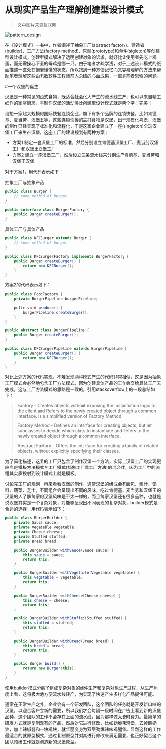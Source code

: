 从现实产品生产理解创建型设计模式
================================

>文中图片来源互联网

![pattern_design](http://d8.yihaodianimg.com/N02/M03/58/D2/CgQCsFL7rPmABmOlAAD75OATI4A48600_600x600.jpg)

在《设计模式》一书中，作者阐述了抽象工厂(abstract factory)、建造者(builder)、工厂方法(factory method)、原型(prototype)和单件(sigleton)等创建型设计模式，创建型模式解决了透明创建对象的诉求，就好比让使用者先吃上鸡蛋，而无需操心下蛋的母鸡是哪一只。由于笔者才疏学浅，对于上述设计模式的纸面描述一直处在懵懵懂懂的状态，所以找到一种方便记忆而又容易理解的方法来帮助笔者理解这些由无数软件工程师前人总结的心血成果，一直是笔者思索的问题。

#一个汉堡的诞生

汉堡是一种常见的西式食物，既适合社会化大产生的流水线生产，也可以来自精工细作的家庭厨房，将制作汉堡的活动类比创建型设计模式就是两个字：完美！

设想一家超大规模的国际快餐连锁企业，旗下有多个品牌的连锁快餐，比如肯德基、麦当劳、汉堡王等，这些连锁快餐的主打食物是汉堡，出于规模化考虑，汉堡的制作已经实现了标准化和流程化，于是这家企业建立了一座(singleton)全球汉堡工厂来生产汉堡。这座工厂的建设规划有两种方案：

- 方案1 制定一套汉堡工厂的标准，然后分别设立肯德基汉堡工厂、麦当劳汉堡工厂和汉堡王汉堡工厂
- 方案2 建立一座汉堡工厂，然后设立三条流水线来分别生产肯德基、麦当劳和汉堡王汉堡

对于方案1，用代码表示如下：

抽象工厂与抽象产品
```java
public class Burger {
	// some method of burger
}

public interface class BurgerFactory {
	public Burger createBurger();
}
```
具体工厂与具体产品
```java
public class KFCBurger extends Burger {
	// some method of burger
}

public class KFCBurgerFactory implements BurgerFactory {
	public Burger createBurger() {
		return new KFCBurger();
	}
}
```

方案2的代码表示如下：
```java
public class FoodFactory {
	private BurgerPipeline burgerPipeline;

	pulic void produce() {
		burgerPipeline.createBurger();
	}
}

public abstract class BurgerPipeline {
	public Burger createBurger();
}

public class KFCBurgerPipeline extends BurgerPipeline {
	public Burger createBurger() {
		return new KFCBurger();
	}
}
```

对比上述方案的代码实现，不难发现两种模式产生的代码非常相似，这是因为抽象工厂模式会必然地包含工厂方法模式，因为创建具体产品的工作会交给具体工厂去完成，这与工厂方法模式的思路是一致的。引用stackoverflow上的一段总结如下：

>Factory - Creates objects without exposing the instantiation logic to the client and Refers to the newly created object through a common interface. Is a simplified version of Factory Method
>
>Factory Method - Defines an interface for creating objects, but let subclasses to decide which class to instantiate and Refers to the newly created object through a common interface.
>
>Abstract Factory - Offers the interface for creating a family of related objects, without explicitly specifying their classes.

为了简化描述，这里的工厂只包含了制作汉堡一个方法，实际上汉堡工厂的实现更应当是模板方法模式与工厂模式(抽象工厂或工厂方法)的混合体，因为工厂中的流程其实质投射到设计模式上就是模板。

讨论完工厂的规划，再来看看汉堡的制作，通常汉堡的组成会有面包、酱汁、馅料、蔬菜、芝士，不同组合会呈现出不同的风味，吃过肯德基、麦当劳和汉堡王的汉堡的人了解每家的汉堡风味是不太一样的，而且每家汉堡还有很多品种，也就是说汉堡其实是一个复杂对象，对能够呈现出不同表现的复杂对象，builder模式是合适的选择，用代码表示如下：

```java
public class BurgerBuilder {
	private Sauce sauce;
	private Vegetable vegetable;
	private Cheese cheese;
	private Stuffed stuffed;
	private Bread bread;

	public BurgerBuilder withSauce(Sauce sauce) {
		this.sauce = sauce;
		return this;
	}

	public BurgerBuilder withVegetable(Vegetable vegetable) {
		this.vegetable = vegetable;
		return this;
	}

	public BurgerBuilder withCheese(Cheese cheese) {
		this.cheese = cheese;
		return this;
	}

	public BurgerBuilder withStuffed(Stuffed stuffed) {
		this.stuffed = stuffed;
		return this;
	}

	public BurgerBuilder withBread(Bread bread) {
		this.bread = bread;
		return this;
	}

	public Burger build() {
		return new Burger(this);
	}
}
```
使用builder模式分离了组成复杂对象的组件生产和复杂对象生产过程，从生产角度上看，这将极大地方便流水线转产，为实现了快速产生多样化产品提供可能。

通常在正常生产之外，企业会有一个研发团队，这个团队的任务就是开发新口味的汉堡，以迎合客户尝新的需要，所以我们才会每隔一段时间在广告上看到新的汉堡品种，这个团队的工作不会存在上面的流水线，因为那样做太费时费力。最简单的研发方式就是复制现有的产品，然后对它进行修改，比如劲脆辣鸡堡，去掉酸奶油，加上辣椒酱和一块鸡块，就华丽变身为双层劲爆辣味鸡腿堡。显然这样的工作最适合的就原型模式，通过复制原型并对其进行修改来满足需要，也正好契合这个团队预研工作就是创造新的汉堡原型。
